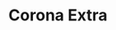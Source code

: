 ---
title: 'Corona Extra'
description: 'Lorem ipsum dolor sit amet consectetur adipisicing elit. Obcaecati sint cumque voluptatem cupiditate odit corporis.'
price: 19
---